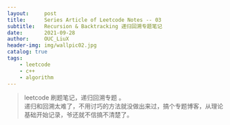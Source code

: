 ```yaml
---
layout:     post
title:      Series Article of Leetcode Notes -- 03
subtitle:   Recursion & Backtracking 递归回溯专题笔记      
date:       2021-09-28
author:     OUC_LiuX
header-img: img/wallpic02.jpg
catalog: true
tags:
    - leetcode      
    - c++     
    - algorithm            
---     
```


> leetcode 刷题笔记，递归回溯专题  。     
递归和回溯太难了，不用讨巧的方法就没做出来过，搞个专题博客，从理论基础开始记录，爷还就不信搞不清楚了。  